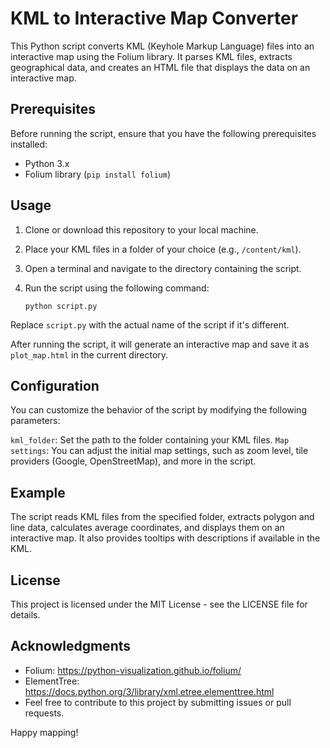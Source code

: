 # KML to Interactive Map Converter

This Python script converts KML (Keyhole Markup Language) files into an interactive map using the Folium library. It parses KML files, extracts geographical data, and creates an HTML file that displays the data on an interactive map.

## Prerequisites

Before running the script, ensure that you have the following prerequisites installed:

- Python 3.x
- Folium library (`pip install folium`)

## Usage

1. Clone or download this repository to your local machine.
2. Place your KML files in a folder of your choice (e.g., `/content/kml`).
3. Open a terminal and navigate to the directory containing the script.
4. Run the script using the following command:

   ```shell
   python script.py 

Replace `script.py` with the actual name of the script if it's different.

After running the script, it will generate an interactive map and save it as `plot_map.html` in the current directory.

## Configuration
You can customize the behavior of the script by modifying the following parameters:

`kml_folder`: Set the path to the folder containing your KML files.
`Map settings`: You can adjust the initial map settings, such as zoom level, tile providers (Google, OpenStreetMap), and more in the script.

## Example
The script reads KML files from the specified folder, extracts polygon and line data, calculates average coordinates, and displays them on an interactive map. It also provides tooltips with descriptions if available in the KML.

## License
This project is licensed under the MIT License - see the LICENSE file for details.

## Acknowledgments
- Folium: https://python-visualization.github.io/folium/
- ElementTree: https://docs.python.org/3/library/xml.etree.elementtree.html
- Feel free to contribute to this project by submitting issues or pull requests.

Happy mapping!
